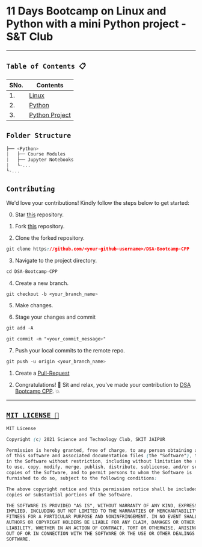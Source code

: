 # 11 Days Bootcamp on Linux and Python with a mini Python project -S&T Club
-----

## `Table of Contents 📋`
| SNo. | **Contents** |
| ---  | ------------ |
| 1.   | [Linux](#1-Linux) |
| 2.   | [Python](#2-Python) |
| 3.   | [Python Project](#3-Python-Project) |

## `Folder Structure`
```js
├── <Python>
|   ├── Course Modules 
|   ├── Jupyter Notebooks
|   └-...
└-...
```

## `Contributing` 
We'd love your contributions! Kindly follow the steps below to get started:

0. Star <a href="https://github.com/snt-club/DSA-Bootcamp-CPP" title="this">this</a> repository.

1. Fork <a href="https://github.com/snt-club/DSA-Bootcamp-CPP" title="this">this</a> repository.

2. Clone the forked repository.
```css
git clone https://github.com/<your-github-username>/DSA-Bootcamp-CPP 
```
  
3. Navigate to the project directory.
```py
cd DSA-Bootcamp-CPP
```

4. Create a new branch.
```css
git checkout -b <your_branch_name>
```

5. Make changes.

6. Stage your changes and commit
```css
git add -A

git commit -m "<your_commit_message>"
```

7. Push your local commits to the remote repo.
```css
git push -u origin <your_branch_name>
```

1. Create a <a href="https://docs.github.com/en/github/collaborating-with-pull-requests/proposing-changes-to-your-work-with-pull-requests/creating-a-pull-request" title="Pull Request">Pull-Request</a> 

2. Congratulations! 🎉 Sit and relax, you've made your contribution to <a href="https://github.com/snt-club/DSA-Bootcamp-CPP" title="DSA-Bootcamp-CPP">DSA Bootcamp CPP</a>. 💥
---

## [`MIT LICENSE 📜`](https://github.com/snt-club/DSA-Bootcamp-CPP/blob/master/LICENSE)
```css
MIT License

Copyright (c) 2021 Science and Technology Club, SKIT JAIPUR

Permission is hereby granted, free of charge, to any person obtaining a copy
of this software and associated documentation files (the "Software"), to deal
in the Software without restriction, including without limitation the rights
to use, copy, modify, merge, publish, distribute, sublicense, and/or sell
copies of the Software, and to permit persons to whom the Software is
furnished to do so, subject to the following conditions:

The above copyright notice and this permission notice shall be included in all
copies or substantial portions of the Software.

THE SOFTWARE IS PROVIDED "AS IS", WITHOUT WARRANTY OF ANY KIND, EXPRESS OR
IMPLIED, INCLUDING BUT NOT LIMITED TO THE WARRANTIES OF MERCHANTABILITY,
FITNESS FOR A PARTICULAR PURPOSE AND NONINFRINGEMENT. IN NO EVENT SHALL THE
AUTHORS OR COPYRIGHT HOLDERS BE LIABLE FOR ANY CLAIM, DAMAGES OR OTHER
LIABILITY, WHETHER IN AN ACTION OF CONTRACT, TORT OR OTHERWISE, ARISING FROM,
OUT OF OR IN CONNECTION WITH THE SOFTWARE OR THE USE OR OTHER DEALINGS IN THE
SOFTWARE.
```